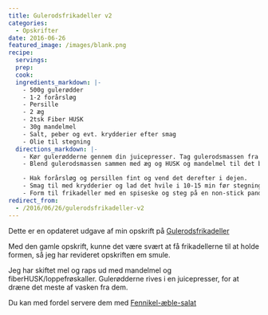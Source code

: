 ```yaml
---
title: Gulerodsfrikadeller v2
categories:
  - Opskrifter
date: 2016-06-26
featured_image: /images/blank.png
recipe:
  servings:
  prep:
  cook:
  ingredients_markdown: |-
    - 500g gulerødder
    - 1-2 forårsløg
    - Persille
    - 2 æg
    - 2tsk Fiber HUSK
    - 30g mandelmel
    - Salt, peber og evt. krydderier efter smag
    - Olie til stegning
  directions_markdown: |-
    - Kør gulerødderne gennem din juicepresser. Tag gulerodsmassen fra og gem juicen.
    - Blend gulerodsmassen sammen med æg og HUSK og mandelmel til det bliver en ens formet dej.Spæd evt. til med lidt af gulerodsjuicen.

    - Hak forårsløg og persillen fint og vend det derefter i dejen.
    - Smag til med krydderier og lad det hvile i 10-15 min før stegning.
    - Form til frikadeller med en spiseske og steg på en non-stick pande med lidt olie.
redirect_from:
  - /2016/06/26/gulerodsfrikadeller-v2
---
```


Dette er en opdateret udgave af min opskrift på [Gulerodsfrikadeller](/opskrifter/2015/05/24/gulerodsfrikadeller/)

Med den gamle opskrift, kunne det være svært at få frikadellerne til at holde formen, så jeg har revideret opskriften em smule.

Jeg har skiftet mel og raps ud med mandelmel og fiberHUSK/loppefrøskaller. Gulerødderne rives i en juicepresser, for at dræne det meste af vasken fra dem.

Du kan med fordel servere dem med [Fennikel-æble-salat](/opskrifter/2014/12/29/fennikel-aeble-salat/)
